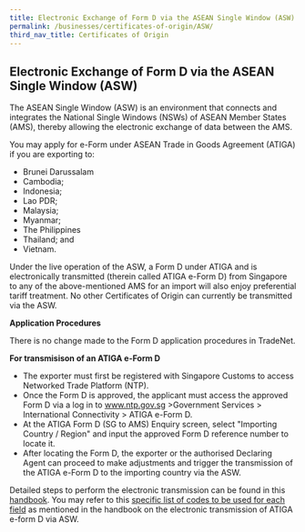 ```yaml
---
title: Electronic Exchange of Form D via the ASEAN Single Window (ASW)
permalink: /businesses/certificates-of-origin/ASW/
third_nav_title: Certificates of Origin
---
```

## Electronic Exchange of Form D via the ASEAN Single Window (ASW)

The ASEAN Single Window (ASW) is an environment that connects and integrates the National Single Windows (NSWs) of ASEAN Member States (AMS), thereby allowing the electronic exchange of data between the AMS.

You may apply for e-Form under ASEAN Trade in Goods Agreement (ATIGA) if you are exporting to:

-   Brunei Darussalam
-   Cambodia;
-   Indonesia;    
-   Lao PDR;    
-   Malaysia;    
-   Myanmar;    
-   The Philippines
-   Thailand; and    
-   Vietnam.
    
Under the live operation of the ASW, a Form D under ATIGA and is electronically transmitted (therein called ATIGA e-Form D) from Singapore to any of the above-mentioned AMS for an import will also enjoy preferential tariff treatment. No other Certificates of Origin can currently be transmitted via the ASW.

**Application Procedures**

There is no change made to the Form D application procedures in TradeNet. 

**For transmisison of an ATIGA e-Form D**

* The exporter must first be registered with Singapore Customs to access Networked Trade Platform (NTP). 
* Once the Form D is approved, the applicant must access the approved Form D via a log in to www.ntp.gov.sg >Government Services > International Connectivity > ATIGA e-Form D.
*  At the ATIGA Form D (SG to AMS) Enquiry screen, select "Importing Country / Region" and input  the approved Form D reference number to locate it. 
*  After locating the Form D, the exporter or the authorised Declaring Agent can proceed to make adjustments and trigger the transmission of the ATIGA e-Form D to the importing country via the ASW.

Detailed steps to perform the electronic transmission can be found in this [handbook](/files/businesses/ttsb-roo/submitting%20and%20retrieving%20a%20form%20d%20via%20the%20asean%20single%20window%20(ics)%20updated.pdf). You may refer to this [specific list of codes to be used for each field](https://go.gov.sg/codesrequiredforrespectivefieldsintn) as mentioned in the handbook on the electronic transmission of ATIGA e-form D via ASW.
